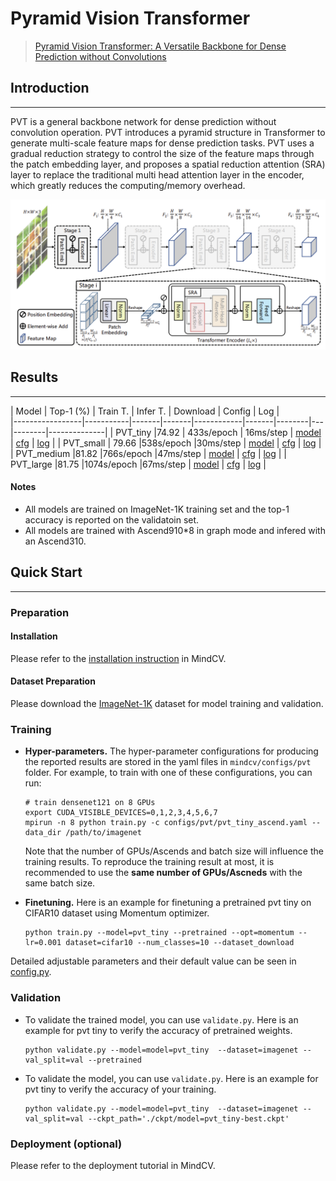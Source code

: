 ﻿# Pyramid Vision Transformer
> [Pyramid Vision Transformer: A Versatile Backbone for Dense Prediction without Convolutions](https://arxiv.org/abs/2102.12122)

## Introduction
***

PVT is a general backbone network for dense prediction without convolution operation. PVT introduces a pyramid structure in Transformer to generate multi-scale feature maps for dense prediction tasks. PVT uses a gradual reduction strategy to control the size of the feature maps through the patch embedding layer, and proposes a spatial reduction attention (SRA) layer to replace the traditional multi head attention layer in the encoder, which greatly reduces the computing/memory overhead.

![](pvt.png)

## Results
***

| Model           |  Top-1 (%)  | Train T. | Infer T. |  Download | Config | Log |  
|-----------------|-----------|-------|-------|------------|-------|--------|---|--------|--------------|
| PVT_tiny     |74.92 |  433s/epoch  | 16ms/step | [model]() | [cfg]()    | [log]() |
| PVT_small     | 79.66  |538s/epoch |30ms/step | [model]() | [cfg]()    | [log]() |
| PVT_medium    |81.82  |766s/epoch |47ms/step | [model]() | [cfg]()    | [log]() |
| PVT_large    |81.75  |1074s/epoch |67ms/step | [model]() | [cfg]()    | [log]() |

#### Notes
- All models are trained on ImageNet-1K training set and the top-1 accuracy is reported on the validatoin set.
- All models are trained with Ascend910*8 in graph mode and infered with an Ascend310.  

## Quick Start
***
### Preparation

#### Installation
Please refer to the [installation instruction](https://github.com/mindspore-ecosystem/mindcv#installation) in MindCV.
  
#### Dataset Preparation
Please download the [ImageNet-1K](https://www.image-net.org/download.php) dataset for model training and validation.

### Training

- **Hyper-parameters.** The hyper-parameter configurations for producing the reported results are stored in the yaml files in `mindcv/configs/pvt` folder. For example, to train with one of these configurations, you can run:

  ```shell
  # train densenet121 on 8 GPUs
  export CUDA_VISIBLE_DEVICES=0,1,2,3,4,5,6,7
  mpirun -n 8 python train.py -c configs/pvt/pvt_tiny_ascend.yaml --data_dir /path/to/imagenet
  ```
  
  Note that the number of GPUs/Ascends and batch size will influence the training results. To reproduce the training result at most, it is recommended to use the **same number of GPUs/Ascneds** with the same batch size.

- **Finetuning.** Here is an example for finetuning a pretrained pvt tiny on CIFAR10 dataset using Momentum optimizer.

  ```shell
  python train.py --model=pvt_tiny --pretrained --opt=momentum --lr=0.001 dataset=cifar10 --num_classes=10 --dataset_download
  ```

Detailed adjustable parameters and their default value can be seen in [config.py](../../config.py).

### Validation

- To validate the trained model, you can use `validate.py`. Here is an example for pvt tiny to verify the accuracy of
  pretrained weights.

  ```shell
  python validate.py --model=model=pvt_tiny  --dataset=imagenet --val_split=val --pretrained
  ```

- To validate the model, you can use `validate.py`. Here is an example for pvt tiny  to verify the accuracy of your training.

  ```shell
  python validate.py --model=model=pvt_tiny  --dataset=imagenet --val_split=val --ckpt_path='./ckpt/model=pvt_tiny-best.ckpt'
  ```

### Deployment (optional)

Please refer to the deployment tutorial in MindCV.


  
